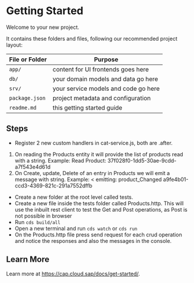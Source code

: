 # Getting Started

Welcome to your new project.

It contains these folders and files, following our recommended project layout:

File or Folder | Purpose
---------|----------
`app/` | content for UI frontends goes here
`db/` | your domain models and data go here
`srv/` | your service models and code go here
`package.json` | project metadata and configuration
`readme.md` | this getting started guide


## Steps

- Register 2 new custom handlers in cat-service.js, both are .after. 
1. On reading the Products entity it will provide the list of products read with a string. Example: Read Product: 37f028f0-1dd5-30ae-9cdd-a7f543e4d61d
2. On Create, update, Delete of an entry in Products we will emit a message with string. Example: < emitting: product_Changed a9fe4b01-ccd3-4369-821c-291a7552dffb
- Create a new folder at the root level called tests. 
- Create a new file inside the tests folder called Products.http. This will use the inbuilt rest client to test the Get and Post operations, as Post is not possible in browser
- Run `cds build/all`
- Open a new terminal and run `cds watch` or `cds run`
- On the Products.http file press send request for each crud operation and notice the responses and also the messages in the console.



## Learn More

Learn more at https://cap.cloud.sap/docs/get-started/.
